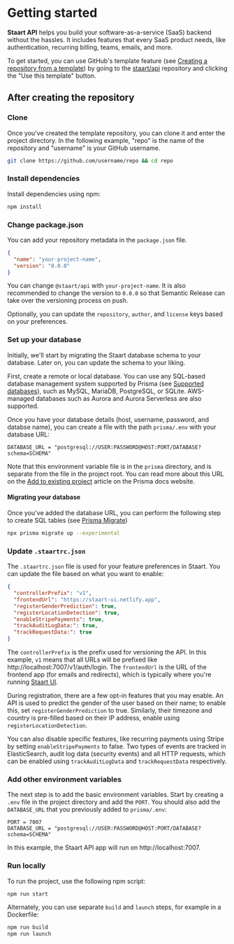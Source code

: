 # Getting started

**Staart API** helps you build your software-as-a-service (SaaS) backend without the hassles. It includes features that every SaaS product needs, like authentication, recurring billing, teams, emails, and more.

To get started, you can use GitHub's template feature (see [Creating a repository from a template](https://docs.github.com/en/github/creating-cloning-and-archiving-repositories/creating-a-repository-from-a-template)) by going to the [staart/api](https://github.com/staart/api) repository and clicking the "Use this template" button.

## After creating the repository

### Clone

Once you've created the template repository, you can clone it and enter the project directory. In the following example, "repo" is the name of the repository and "username" is your GitHub username.

```bash
git clone https://github.com/username/repo && cd repo
```

### Install dependencies

Install dependencies using npm:

```bash
npm install
```

### Change package.json

You can add your repository metadata in the `package.json` file.

```json
{
  "name": "your-project-name",
  "version": "0.0.0"
}
```

You can change `@staart/api` with `your-project-name`. It is also recommended to change the version to `0.0.0` so that Semantic Release can take over the versioning process on push.

Optionally, you can update the `repository`, `author`, and `license` keys based on your preferences.

### Set up your database

Initially, we'll start by migrating the Staart database schema to your database. Later on, you can update the schema to your liking.

First, create a remote or local database. You can use any SQL-based database management system supported by Prisma (see [Supported databases](https://www.prisma.io/docs/more/supported-databases)), such as MySQL, MariaDB, PostgreSQL, or SQLite. AWS-managed databases such as Aurora and Aurora Serverless are also supported.

Once you have your database details (host, username, password, and databse name), you can create a file with the path `prisma/.env` with your database URL:

```env
DATABASE_URL = "postgresql://USER:PASSWORD@HOST:PORT/DATABASE?schema=SCHEMA"
```

Note that this environment variable file is in the `prisma` directory, and is separate from the file in the project root. You can read more about this URL on the [Add to existing project](https://www.prisma.io/docs/getting-started/setup-prisma/add-to-existing-project-typescript-postgres#connect-your-database) article on the Prisma docs website.

#### Migrating your database

Once you've added the database URL, you can perform the following step to create SQL tables (see [Prisma Migrate](https://www.prisma.io/docs/reference/tools-and-interfaces/prisma-migrate))

```bash
npx prisma migrate up --experimental
```

### Update `.staartrc.json`

The `.staartrc.json` file is used for your feature preferences in Staart. You can update the file based on what you want to enable:

```json
{
  "controllerPrefix": "v1",
  "frontendUrl": "https://staart-ui.netlify.app",
  "registerGenderPrediction": true,
  "registerLocationDetection": true,
  "enableStripePayments": true,
  "trackAuditLogData:": true,
  "trackRequestData:": true
}
```

The `controllerPrefix` is the prefix used for versioning the API. In this example, `v1` means that all URLs will be prefixed like http://localhost:7007/v1/auth/login. The `frontendUrl` is the URL of the frontend app (for emails and redirects), which is typically where you're running [Staart UI](https://github.com/staart/ui).

During registration, there are a few opt-in features that you may enable. An API is used to predict the gender of the user based on their name; to enable this, set `registerGenderPrediction` to true. Similarly, their timezone and country is pre-filled based on their IP address, enable using `registerLocationDetection`.

You can also disable specific features, like recurring payments using Stripe by setting `enableStripePayments` to false. Two types of events are tracked in ElasticSearch, audit log data (security events) and all HTTP requests, which can be enabled using `trackAuditLogData` and `trackRequestData` respectively.

### Add other environment variables

The next step is to add the basic environment variables. Start by creating a `.env` file in the project directory and add the `PORT`. You should also add the `DATABASE_URL` that you previously added to `prisma/.env`:

```env
PORT = 7007
DATABASE_URL = "postgresql://USER:PASSWORD@HOST:PORT/DATABASE?schema=SCHEMA"
```

In this example, the Staart API app will run on http://localhost:7007.

### Run locally

To run the project, use the following npm script:

```bash
npm run start
```

Alternately, you can use separate `build` and `launch` steps, for example in a Dockerfile:

```bash
npm run build
npm run launch
```
